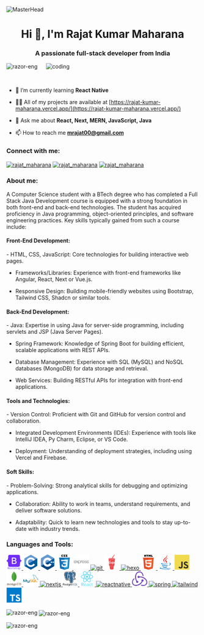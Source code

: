 ![MasterHead](https://i.postimg.cc/Sx6GYwWq/fullstack.gif)
<h1 align="center">Hi 👋, I'm Rajat Kumar Maharana</h1>
<h3 align="center">A passionate full-stack developer from India</h3>
<img align="right" alt="coding" width="400" src="https://i.postimg.cc/TYMxRD0S/coder.gif">

<p align="left"> <img src="https://komarev.com/ghpvc/?username=razor-eng&label=Profile%20views&color=0e75b6&style=flat" alt="razor-eng" /> </p>

<p align="left"> <a href="https://twitter.com/" target="blank"><img src="https://img.shields.io/twitter/follow/?logo=twitter&style=for-the-badge" alt="" /></a> </p>

- 🌱 I’m currently learning **React Native**

- 👨‍💻 All of my projects are available at [https://rajat-kumar-maharana.vercel.app/](https://rajat-kumar-maharana.vercel.app/)

- 💬 Ask me about **React, Next, MERN, JavaScript, Java**

- 📫 How to reach me **mrajat00@gmail.com**

<h3 align="left">Connect with me:</h3>
<p align="left">
<a href="https://instagram.com/rajat_maharana" target="blank"><img align="center" src="https://raw.githubusercontent.com/rahuldkjain/github-profile-readme-generator/master/src/images/icons/Social/instagram.svg" alt="rajat_maharana" height="30" width="40" /></a>
<a href="https://www.linkedin.com/in/rajat-kumar-maharana-80103820b/" target="blank"><img align="center" src="https://raw.githubusercontent.com/rahuldkjain/github-profile-readme-generator/master/src/images/icons/Social/linked-in.svg" alt="rajat_maharana" height="30" width="40" /></a>
<a href="https://github.com/razor-eng" target="blank"><img align="center" src="https://raw.githubusercontent.com/rahuldkjain/github-profile-readme-generator/master/src/images/icons/Social/github.svg" alt="rajat_maharana" height="30" width="40" /></a>
</p>

<h3 align="left">About me:</h3>
A Computer Science student with a BTech degree who has completed a Full Stack Java Development course is equipped with a strong foundation in both front-end and back-end technologies. The student has acquired proficiency in Java programming, object-oriented principles, and software engineering practices. Key skills typically gained from such a course include:

<h4>Front-End Development:</h4>
- HTML, CSS, JavaScript: Core technologies for building interactive web pages.

- Frameworks/Libraries: Experience with front-end frameworks like Angular, React, Next or Vue.js.
  
- Responsive Design: Building mobile-friendly websites using Bootstrap, Tailwind CSS, Shadcn or similar tools.
  
<h4>Back-End Development:</h4>
- Java: Expertise in using Java for server-side programming, including servlets and JSP (Java Server Pages).
  
- Spring Framework: Knowledge of Spring Boot for building efficient, scalable applications with REST APIs.
  
- Database Management: Experience with SQL (MySQL) and NoSQL databases (MongoDB) for data storage and retrieval.
  
- Web Services: Building RESTful APIs for integration with front-end applications.

<h4>Tools and Technologies:</h4>
- Version Control: Proficient with Git and GitHub for version control and collaboration.

- Integrated Development Environments (IDEs): Experience with tools like IntelliJ IDEA, Py Charm, Eclipse, or VS Code.
    
- Deployment: Understanding of deployment strategies, including using Vercel and Firebase.

<h4>Soft Skills:</h4>
- Problem-Solving: Strong analytical skills for debugging and optimizing applications.

- Collaboration: Ability to work in teams, understand requirements, and deliver software solutions.
  
- Adaptability: Quick to learn new technologies and tools to stay up-to-date with industry trends.

<h3 align="left">Languages and Tools:</h3>
<p align="left"> <a href="https://getbootstrap.com" target="_blank" rel="noreferrer"> <img src="https://raw.githubusercontent.com/devicons/devicon/master/icons/bootstrap/bootstrap-plain-wordmark.svg" alt="bootstrap" width="40" height="40"/> </a> <a href="https://www.cprogramming.com/" target="_blank" rel="noreferrer"> <img src="https://raw.githubusercontent.com/devicons/devicon/master/icons/c/c-original.svg" alt="c" width="40" height="40"/> </a> <a href="https://www.w3schools.com/cpp/" target="_blank" rel="noreferrer"> <img src="https://raw.githubusercontent.com/devicons/devicon/master/icons/cplusplus/cplusplus-original.svg" alt="cplusplus" width="40" height="40"/> </a> <a href="https://www.w3schools.com/css/" target="_blank" rel="noreferrer"> <img src="https://raw.githubusercontent.com/devicons/devicon/master/icons/css3/css3-original-wordmark.svg" alt="css3" width="40" height="40"/> </a> <a href="https://expressjs.com" target="_blank" rel="noreferrer"> <img src="https://raw.githubusercontent.com/devicons/devicon/master/icons/express/express-original-wordmark.svg" alt="express" width="40" height="40"/> </a> <a href="https://git-scm.com/" target="_blank" rel="noreferrer"> <img src="https://www.vectorlogo.zone/logos/git-scm/git-scm-icon.svg" alt="git" width="40" height="40"/> </a> <a href="https://gulpjs.com" target="_blank" rel="noreferrer"> <img src="https://raw.githubusercontent.com/devicons/devicon/master/icons/gulp/gulp-plain.svg" alt="gulp" width="40" height="40"/> </a> <a href="hexo.io/" target="_blank" rel="noreferrer"> <img src="https://www.vectorlogo.zone/logos/hexoio/hexoio-icon.svg" alt="hexo" width="40" height="40"/> </a> <a href="https://www.w3.org/html/" target="_blank" rel="noreferrer"> <img src="https://raw.githubusercontent.com/devicons/devicon/master/icons/html5/html5-original-wordmark.svg" alt="html5" width="40" height="40"/> </a> <a href="https://www.java.com" target="_blank" rel="noreferrer"> <img src="https://raw.githubusercontent.com/devicons/devicon/master/icons/java/java-original.svg" alt="java" width="40" height="40"/> </a> <a href="https://developer.mozilla.org/en-US/docs/Web/JavaScript" target="_blank" rel="noreferrer"> <img src="https://raw.githubusercontent.com/devicons/devicon/master/icons/javascript/javascript-original.svg" alt="javascript" width="40" height="40"/> </a> <a href="https://www.mongodb.com/" target="_blank" rel="noreferrer"> <img src="https://raw.githubusercontent.com/devicons/devicon/master/icons/mongodb/mongodb-original-wordmark.svg" alt="mongodb" width="40" height="40"/> </a> <a href="https://www.mysql.com/" target="_blank" rel="noreferrer"> <img src="https://raw.githubusercontent.com/devicons/devicon/master/icons/mysql/mysql-original-wordmark.svg" alt="mysql" width="40" height="40"/> </a> <a href="https://nextjs.org/" target="_blank" rel="noreferrer"> <img src="https://cdn.worldvectorlogo.com/logos/nextjs-2.svg" alt="nextjs" width="40" height="40"/> </a> <a href="https://www.postgresql.org" target="_blank" rel="noreferrer"> <img src="https://raw.githubusercontent.com/devicons/devicon/master/icons/postgresql/postgresql-original-wordmark.svg" alt="postgresql" width="40" height="40"/> </a> <a href="https://reactjs.org/" target="_blank" rel="noreferrer"> <img src="https://raw.githubusercontent.com/devicons/devicon/master/icons/react/react-original-wordmark.svg" alt="react" width="40" height="40"/> </a> <a href="https://reactnative.dev/" target="_blank" rel="noreferrer"> <img src="https://reactnative.dev/img/header_logo.svg" alt="reactnative" width="40" height="40"/> </a> <a href="https://redux.js.org" target="_blank" rel="noreferrer"> <img src="https://raw.githubusercontent.com/devicons/devicon/master/icons/redux/redux-original.svg" alt="redux" width="40" height="40"/> </a> <a href="https://spring.io/" target="_blank" rel="noreferrer"> <img src="https://www.vectorlogo.zone/logos/springio/springio-icon.svg" alt="spring" width="40" height="40"/> </a> <a href="https://tailwindcss.com/" target="_blank" rel="noreferrer"> <img src="https://www.vectorlogo.zone/logos/tailwindcss/tailwindcss-icon.svg" alt="tailwind" width="40" height="40"/> </a> <a href="https://www.typescriptlang.org/" target="_blank" rel="noreferrer"> <img src="https://raw.githubusercontent.com/devicons/devicon/master/icons/typescript/typescript-original.svg" alt="typescript" width="40" height="40"/> </a> </p>

<p><img align="left" src="https://github-readme-stats.vercel.app/api/top-langs?username=razor-eng&show_icons=true&locale=en&layout=compact" alt="razor-eng" /></p>

<p>&nbsp;<img align="center" src="https://github-readme-stats.vercel.app/api?username=razor-eng&show_icons=true&locale=en" alt="razor-eng" /></p>

<p><img align="center" src="https://github-readme-streak-stats.herokuapp.com/?user=razor-eng&" alt="razor-eng" /></p>
